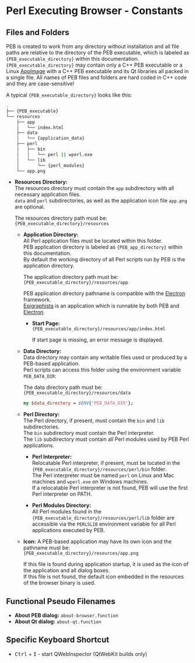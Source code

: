 # Perl Executing Browser - Constants

## Files and Folders

PEB is created to work from any directory without installation and all file paths are relative to the directory of the PEB executable, which is labeled as ``{PEB_executable_directory}`` within this documentation. ``{PEB_executable_directory}`` may contain only a C++ PEB executable or a Linux [AppImage](https://appimage.org/) with a C++ PEB executable and its Qt libraries all packed in a single file. All names of PEB files and folders are hard coded in C++ code and they are case-sensitive!  

A typical ``{PEB_executable_directory}`` looks like this:

```bash
.
├── {PEB_executable}
└── resources
    ├── app
    │   └── index.html
    ├── data
    │   └── {application_data}
    ├── perl
    │   ├── bin
    │   │   └── perl || wperl.exe
    │   └── lib
    │       └── {perl_modules}
    └── app.png
```

* **Resources Directory:**  
  The resources directory must contain the ``app`` subdirectory with all necessary application files.  
  ``data`` and ``perl`` subdirectories, as well as the application icon file ``app.png`` are optional.  

  The resources directory path must be: ``{PEB_executable_directory}/resources``  

  * **Application Directory:**  
    All Perl application files must be located within this folder.  
    PEB application directory is labeled as ``{PEB_app_directory}`` within this documentation.  
    By default the working directory of all Perl scripts run by PEB is the application directory.  

    The application directory path must be: ``{PEB_executable_directory}/resources/app``  

    PEB application directory pathname is compatible with the [Electron](http://electron.atom.io/) framework.  
    [Epigraphista](https://github.com/ddmitov/epigraphista) is an application which is runnable by both PEB and [Electron](http://electron.atom.io/).  

    * **Start Page:**  
      ``{PEB_executable_directory}/resources/app/index.html``  

      If start page is missing, an error message is displayed.  

  * **Data Directory:**  
    Data directory may contain any writable files used or produced by a PEB-based application.  
    Perl scripts can access this folder using the environment variable ``PEB_DATA_DIR``:  

    The data directory path must be: ``{PEB_executable_directory}/resources/data``  

    ```perl
    my $data_directory = $ENV{'PEB_DATA_DIR'};
    ```

  * **Perl Directory:**  
    The Perl directory, if present, must contain the ``bin`` and ``lib`` subdirectories.  
    The ``bin`` subdirectory must contain the Perl interpreter.  
    The ``lib`` subdirectory must contain all Perl modules used by PEB Perl applications.  

    * **Perl Interpreter:**  
      Relocatable Perl interpreter, if present, must be located in the ``{PEB_executable_directory}/resources/perl/bin`` folder.  
      The Perl interpreter must be named ``perl`` on Linux and Mac machines and ``wperl.exe`` on Windows machines.  
      If a relocatable Perl interpreter is not found, PEB will use the first Perl interpreter on PATH.  

    * **Perl Modules Directory:**  
      All Perl modules found in the ``{PEB_executable_directory}/resources/perl/lib`` folder are accessible via the ``PERL5LIB`` environment variable for all Perl applications executed by PEB.  

  <a name="icon"></a>
  * **Icon:**
    A PEB-based application may have its own icon and the pathname must be:  
    ``{PEB_executable_directory}/resources/app.png``  

    If this file is found during application startup, it is used as the icon of the application and all dialog boxes.  
    If this file is not found, the default icon embedded in the resources of the browser binary is used.

## Functional Pseudo Filenames

* **About PEB dialog:** ``about-browser.function``
* **About Qt dialog:** ``about-qt.function``

## Specific Keyboard Shortcut

* <kbd>Ctrl</kbd> + <kbd>I</kbd> - start QWebInspector (QtWebKit builds only)
